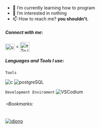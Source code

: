 - 🌱 I’m currently learning how to program
- 👀  I’m interested in nothing
- 📫 How to reach me? **you shouldn't.**  

<h5 align="left">Connect with me:</h5>  
<p align="left">  
<a href="https://www.youtube.com/@inharul" target="blank"><img align="center" src="https://upload.wikimedia.org/wikipedia/commons/thumb/0/09/YouTube_full-color_icon_%282017%29.svg/2560px-YouTube_full-color_icon_%282017%29.svg.png" alt="ucs0a7nr4dcwwswvchkcin-g" height="20" width="30" /></a> <
<a href="https://discord.gg/CatZ9nSECb" target="blank"><img align="center" src="https://logodownload.org/wp-content/uploads/2017/11/discord-logo-4-1.png" alt="eTqJ65vUV9" height="30" width="30" /></a>
</p>  
<h5 align="left">Languages and Tools I use:</h5>  

`Tools`

![c](https://img.shields.io/badge/learning%20C-%23eee?logo=c&logoColor=white&labelColor=%23A8B9CC&link=https%3A%2F%2Fgithub.com%2Finharul%2Fidiono)
![postgreSQL](https://img.shields.io/badge/learning%20databases-%23eee?logo=postgresql&logoColor=white&labelColor=%234169E1&link=https%3A%2F%2Fgithub.com%2Finharul%2Fidiono)

`Development Enviroment`
![VSCodium](https://img.shields.io/badge/VSCodium-%23eee?logo=vscodium&logoColor=white&labelColor=%232F80ED)

###### ⭐Bookmarks:
<a href="https://github.com/inharul/idiono" target="blank">![idiono](https://img.shields.io/badge/idiono-%23eee?logo=react&logoColor=white&labelColor=%23106f8d)</a>
